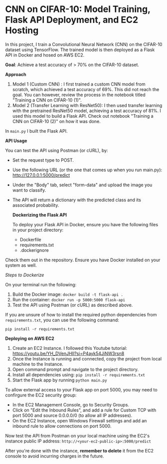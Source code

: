 # CNN on CIFAR-10: Model Training, Flask API Deployment, and EC2 Hosting

In this project, I train a Convolutional Neural Network (CNN) on the CIFAR-10 dataset using TensorFlow. The trained model is then deployed as a Flask API in Docker and hosed on AWS EC2.

**Goal**: Achieve a test accuracy of > 70% on the CIFAR-10 dataset.

**Approach**

1. Model 1 (Custom CNN) : I first trained a custom CNN model from scratch, which achieved a test accuracy of 69%. This did not reach the goal. You can however, review the process in the notebook titled "Training a CNN on CIFAR-10 (1)".
2. Model 2 (Transfer Learning with ResNet50): I then used transfer learning with the pretrained ResNet50 model, achieving a test accuracy of 81%. I used this model to build a Flask API. Check out notebook "Training a CNN on CIFAR-10 (2)" on how it was done.

In ```main.py``` I built the Flask API.

**API Usage**

You can test the API using Postman (or cURL), by:
* Set the request type to POST.
* Use the following URL (or the one that comes up when you run main.py): http://127.0.0.1:5000/predict
* Under the "Body" tab, select "form-data" and upload the image you want to classify.
* The API will return a dictionary with the predicted class and its associated probability.

  **Dockerizing the Flask API**

  To deploy your Flask API in Docker, ensure you have the following files in your project directory:
  * Dockerfile
  * requirements.txt
  * .dockerignore

 Check them out in the repository. Ensure you have Docker installed on your system as well.

 *Steps to Dockerize*
 
 On your terminal run the following:
 1. Build the Docker image: ```docker build -t flask-api .```
 2. Run the container: ```docker run -p 5000:5000 flask-api```
 3. Test the API using Postman (or cURL) as described above.

If you are unsure of how to install the required python dependencies from ```requirements.txt```, you can use the following command:

```pip install -r requirements.txt```

**Deploying on AWS EC2**

1. Create an EC2 Instance. I followed this Youtube tutorial: https://youtu.be/YH_DVenJHII?si=P4ayk54JiNW3rsn8
2. Once the Instance is running and connected, copy the project from local machine to the Instance.
3. Open command prompt and navigate to the project directory.
4. Install all dependencies using: ```pip install -r requirements.txt```
5. Start the Flask app by running ```python main.py```

To allow external access to your Flask app on port 5000, you may need to confirgure the EC2 security group:
* In the EC2 Management Console, go to Security Groups.
* Click on "Edit the Inbound Rules", and add a rule for Custom TCP with port 5000 and source 0.0.0.0/0 (to allow all IP addresses).
* On the EC2 Instance, open Windows Firewall settings and add an inbound rule to allow connections on port 5000.

Now test the API from Postman on your local machine using the EC2's instance public IP address: ```http://<your-ec2-public-ip>:5000/predict```

After you're done with the instance, **remember to delete** it from the EC2 console to avoid incurring charges in the future.


   
